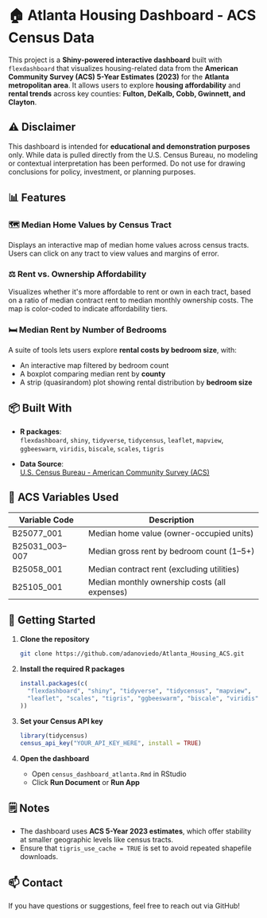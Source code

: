 # 🏠 Atlanta Housing Dashboard - ACS Census Data

This project is a **Shiny-powered interactive dashboard** built with `flexdashboard` that visualizes housing-related data from the **American Community Survey (ACS) 5-Year Estimates (2023)** for the **Atlanta metropolitan area**. It allows users to explore **housing affordability** and **rental trends** across key counties: **Fulton, DeKalb, Cobb, Gwinnett, and Clayton**.

## ⚠️ Disclaimer

This dashboard is intended for **educational and demonstration purposes** only. While data is pulled directly from the U.S. Census Bureau, no modeling or contextual interpretation has been performed. Do not use for drawing conclusions for policy, investment, or planning purposes.

## 📊 Features

### 🗺️ Median Home Values by Census Tract
Displays an interactive map of median home values across census tracts. Users can click on any tract to view values and margins of error.

### ⚖️ Rent vs. Ownership Affordability
Visualizes whether it's more affordable to rent or own in each tract, based on a ratio of median contract rent to median monthly ownership costs. The map is color-coded to indicate affordability tiers.

### 🛏️ Median Rent by Number of Bedrooms
A suite of tools lets users explore **rental costs by bedroom size**, with:
- An interactive map filtered by bedroom count
- A boxplot comparing median rent by **county**
- A strip (quasirandom) plot showing rental distribution by **bedroom size**

## 📦 Built With

- **R packages**:  
  `flexdashboard`, `shiny`, `tidyverse`, `tidycensus`, `leaflet`, `mapview`, `ggbeeswarm`, `viridis`, `biscale`, `scales`, `tigris`

- **Data Source**:  
  [U.S. Census Bureau - American Community Survey (ACS)](https://www.census.gov/programs-surveys/acs)

## 📌 ACS Variables Used

| Variable Code  | Description                                    |
|----------------|------------------------------------------------|
| B25077_001     | Median home value (owner-occupied units)       |
| B25031_003–007 | Median gross rent by bedroom count (1–5+)      |
| B25058_001     | Median contract rent (excluding utilities)     |
| B25105_001     | Median monthly ownership costs (all expenses)  |

## 🚀 Getting Started

1. **Clone the repository**
   ```bash
   git clone https://github.com/adanoviedo/Atlanta_Housing_ACS.git
   ```

2. **Install the required R packages**
   ```r
   install.packages(c(
     "flexdashboard", "shiny", "tidyverse", "tidycensus", "mapview", 
     "leaflet", "scales", "tigris", "ggbeeswarm", "biscale", "viridis"
   ))
   ```

3. **Set your Census API key**
   ```r
   library(tidycensus)
   census_api_key("YOUR_API_KEY_HERE", install = TRUE)
   ```

4. **Open the dashboard**
   - Open `census_dashboard_atlanta.Rmd` in RStudio
   - Click **Run Document** or **Run App**

## 🗒️ Notes

- The dashboard uses **ACS 5-Year 2023 estimates**, which offer stability at smaller geographic levels like census tracts.
- Ensure that `tigris_use_cache = TRUE` is set to avoid repeated shapefile downloads.

## 📫 Contact

If you have questions or suggestions, feel free to reach out via GitHub!
